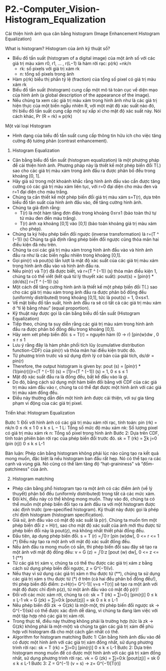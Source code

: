 # P2.-Computer_Vision-Histogram_Equalization
Cải thiện hình ảnh qua cân bằng histogram (Image Enhancement Histogram Equalization)

What is histogram?
Histogram của ảnh kỹ thuật số?
- Biểu đồ tần suất (histogram of a digital image) của một ảnh số với các giá trị màu xám r0, r1, ... , r(L−1) là hàm rời rạc: p(rk) =nk/n
   + rk: số pixels với giá trị xám rk
   + n: tổng số pixels trong ảnh
- Hàm p(rk) biểu thị phần tỷ lệ (fraction) của tổng số pixel có giá trị màu xám rk
- Biểu đồ tần suất (histogram) cung cấp một mô tả toàn cục về diện mạo của hình ảnh (a global description of the appearance of the image).
- Nếu chúng ta xem các giá trị màu xám trong hình ảnh như là các giá trị hiện thực của một biến ngẫu nhiên R, với một mật độ xác suất nào đó, thì biểu đồ tần suất cung cấp một sự xấp xỉ cho mật độ xác suất này. Nói cách khác, Pr (R = rk) ≈ p(rk)

Một vài loại Histogram
- Hình dạng của biểu đồ tần suất cung cấp thông tin hữu ích cho việc tăng cường độ tương phản (contrast enhancement).

1. Histogram Equalization
- Cân bằng biểu đồ tần suất (histogram equalization) là một phương pháp để cải thiện hình ảnh. Phương pháp này là thiết kế một phép biến đổi T(.) sao cho các giá trị màu xám trong ảnh đầu ra được phân bố đều trong khoảng [0, 1].
- Hãy giả sử trong một khoảnh khắc rằng hình ảnh đầu vào cần được tăng cường có các giá trị màu xám liên tục, với r=0 đại diện cho màu đen và r=1 đại diện cho màu trắng.
- Chúng ta cần thiết kế một phép biến đổi giá trị màu xám s=T(r), dựa trên biểu đồ tần suất của hình ảnh đầu vào, để tăng cường hình ảnh.
- Chúng ta giả định rằng:
   + T(r) là một hàm tăng đơn điệu trong khoảng 0≤r≤1 (bảo toàn thứ tự từ màu đen đến màu trắng).
   + T(r) ánh xạ khoảng [0,1] vào [0,1] (bảo toàn khoảng giá trị màu xám cho phép).
- Chúng ta ký hiệu phép biến đổi ngược (inverse transformation) là r=(T ^ (−1)) (s) Chúng ta giả định rằng phép biến đổi ngược cũng thỏa mãn hai điều kiện đã nêu trên.
- Chúng ta coi các giá trị màu xám trong hình ảnh đầu vào và hình ảnh đầu ra như là các biến ngẫu nhiên trong khoảng [0,1].
- Gọi pin(r) và pout(s) lần lượt là mật độ xác suất của các giá trị màu xám trong hình ảnh đầu vào và hình ảnh đầu ra.
- Nếu pin(r) và T(r) đã được biết, và r=(T ^ (−1)) (s) thỏa mãn điều kiện 1, chúng ta có thể viết (kết quả từ lý thuyết xác suất):
pout(s) = [pin(r) * (dr/ds)] r=(T ^ (−1)) (s)
- Một cách để tăng cường hình ảnh là thiết kế một phép biến đổi T(.) sao cho các giá trị màu xám trong ảnh đầu ra được phân bố đồng đều (uniformly distributed) trong khoảng [0,1], tức là pout(s) = 1, 0≤s≤1.
- Về mặt biểu đồ tần suất, hình ảnh đầu ra sẽ có tất cả các giá trị màu xám ở “tỉ lệ bằng nhau” (equal proportion).
- Kỹ thuật này được gọi là cân bằng biểu đồ tần suất (Histogram Equalization)
- Tiếp theo, chúng ta suy diễn rằng các giá trị màu xám trong hình ảnh đầu ra được phân bố đồng đều trong khoảng [0,1].
- Hãy xem xét phép biến đổi: s = T(r) = nguyên hàm (0 -> r) [pin(w)dw , 0 ≤ r ≤ 1
- Lưu ý rằng đây là hàm phân phối tích lũy (cumulative distribution function-CDF) của pin(r) và thỏa mãn hai điều kiện trước đó.
- Từ phương trình trước và sử dụng định lý cơ bản của giải tích, ds/dr = pin(r)
- Therefore, the output histogram is given by: pout (s) = [pin(r) * (1/pin(r))]r=(T ^ (−1)) (s)   = [1]r=(T ^ (−1)) (s) = 1, 0 ≤ s ≤ 1
- Mật độ xác suất đầu ra là đồng đều, bất kể đầu vào là gì.
- Do đó, bằng cách sử dụng một hàm biến đổi bằng với CDF của các giá trị màu xám đầu vào r, chúng ta có thể đạt được một hình ảnh với các giá trị màu xám đồng đều.
- Điều này thường dẫn đến một hình ảnh được cải thiện, với sự gia tăng phạm vi động của các giá trị pixel.

Triển khai: Histogram Equalization

Bước 1: Đối với hình ảnh có các giá trị màu xám rời rạc, tính toán:
pin (rk) = nk/n			0 ≤ rk ≤ 1		0 ≤ k ≤ L − 1
L: Tổng số mức độ màu xám
nk: Số lượng pixel có giá trị màu xám rk
n: Tổng số pixel trong hình ảnh
Bước 2: Dựa trên CDF, tính toán phiên bản rời rạc của phép biến đổi trước đó.
sk = T (rk) = ∑k  j=0 (pin (rj)) 0 ≤ k ≤ L-1

Bàn luận:
Phép cân bằng histogram không phải lúc nào cũng tạo ra kết quả mong muốn, đặc biệt là nếu histogram ban đầu rất hẹp. Nó có thể tạo ra các cạnh và vùng giả. Nó cũng có thể làm tăng độ “hạt-graininess" và “đốm-patchiness" của ảnh.

2. Histogram matching
- Phép cân bằng phổ histogram tạo ra một ảnh có các điểm ảnh (về lý thuyết) phân bố đều (uniformly distributed) trong tất cả các mức xám.
- Đôi khi, điều này có thể không mong muốn. Thay vào đó, chúng ta có thể muốn một phép biến đổi tạo ra ảnh đầu ra với một histogram được xác định trước (pre-specified histogram). Kỹ thuật này được gọi là phép chỉ định histogram (histogram specification).
- Giả sử, ảnh đầu vào có mật độ xác suất là p(r). Chúng ta muốn tìm một phép biến đổi z = H(r), sao cho mật độ xác suất của ảnh mới thu được từ phép biến đổi này là pout(z), mà không nhất thiết phải đồng đều.
- Đầu tiên, áp dụng phép biến đổi.
s = T (r) =ഽ0:r [pin (w)dw], 0 <= r <= 1 (*) Điều này tạo ra một ảnh với mật độ xác suất đồng đều.
- Nếu ảnh đầu ra mong muốn có sẵn, thì phép biến đổi sau đây sẽ tạo ra một ảnh với mật độ đồng đều: v = G (z) = ഽ0:z [pout (w) dw], 0 <= z <= 1 (**)
- Từ các giá trị xám v, chúng ta có thể thu được các giá trị xám z bằng cách sử dụng phép biến đổi ngược, z = G^(−1)(v).
- Nếu thay vì sử dụng các giá trị xám n thu được từ (**), chúng ta sử dụng các giá trị xám s thu được từ (*) ở trên (cả hai đều phân bố đồng đều!), thì phép biến đổi điểm: z=H(r)= G^(-1)[ v=s =T(r)] sẽ tạo ra một ảnh với mật độ được chỉ định p(z), từ một ảnh đầu vào có mật độ p(r)!
- Đối với các mức xám rời, chúng ta có: sk = T (rk) = ∑i=0:j [pin(rj)] 0 ≤ k ≤ L-1
vk = G (zk) = ∑j=0:k [pout(zj)] = sk 0 ≤ k ≤ L-1
- Nếu phép biến đổi zk → G(zk) là một-một, thì phép biến đổi ngược sk → G^(−1)(sk) có thể được xác định dễ dàng, vì chúng ta đang làm việc với một tập hợp nhỏ các giá trị xám rời.
- Trong thực tế, điều này thường không phải là trường hợp (tức là zk → G(zk) không phải là một-một) và chúng ta gán các giá trị xám để phù hợp với histogram đã cho một cách gần nhất có thể.
- Algorithm for histogram matching
Bước 1: Cân bằng hình ảnh đầu vào để có được một hình ảnh với các giá trị xám đồng nhất, sử dụng phương trình rời rạc: 
sk = T (rk) = ∑i=0:j [pin(rj)] 0 ≤ k ≤ L-1
Bước 2: Dựa trên histogram mong muốn để có được một hình ảnh với các giá trị xám đồng nhất, sử dụng phương trình rời rạc.
vk = G (zk) = ∑j=0:k [pout(zj)] = sk 0 ≤ k ≤ L-1
Bước 3: Z = G^(−1) (v = s) → z= G^(−1)[T(r)]




